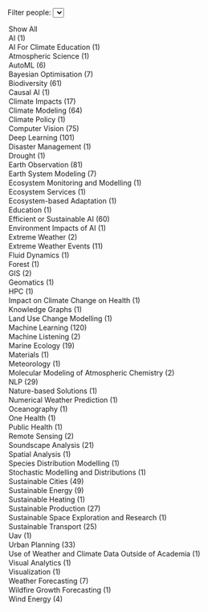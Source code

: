 <label for="tagFilter">Filter people:</label>
<select id="tagFilter">
<option value="all">Show All</option>
<option value="AI">AI (1)</option>
<option value="AI For Climate Education">AI For Climate Education (1)</option>
<option value="Atmospheric Science">Atmospheric Science (1)</option>
<option value="AutoML">AutoML (6)</option>
<option value="Bayesian Optimisation">Bayesian Optimisation (7)</option>
<option value="Biodiversity">Biodiversity (61)</option>
<option value="Causal AI">Causal AI (1)</option>
<option value="Climate Impacts">Climate Impacts (17)</option>
<option value="Climate Modeling">Climate Modeling (64)</option>
<option value="Climate Policy">Climate Policy (1)</option>
<option value="Computer Vision">Computer Vision (75)</option>
<option value="Deep Learning">Deep Learning (101)</option>
<option value="Disaster Management">Disaster Management (1)</option>
<option value="Drought">Drought (1)</option>
<option value="Earth Observation">Earth Observation (81)</option>
<option value="Earth System Modeling">Earth System Modeling (7)</option>
<option value="Ecosystem Monitoring and Modelling">Ecosystem Monitoring and Modelling (1)</option>
<option value="Ecosystem Services">Ecosystem Services (1)</option>
<option value="Ecosystem-based Adaptation">Ecosystem-based Adaptation (1)</option>
<option value="Education">Education (1)</option>
<option value="Efficient or Sustainable AI">Efficient or Sustainable AI (60)</option>
<option value="Environment Impacts of AI">Environment Impacts of AI (1)</option>
<option value="Extreme Weather">Extreme Weather (2)</option>
<option value="Extreme Weather Events">Extreme Weather Events (11)</option>
<option value="Fluid Dynamics">Fluid Dynamics (1)</option>
<option value="Forest">Forest (1)</option>
<option value="GIS">GIS (2)</option>
<option value="Geomatics">Geomatics (1)</option>
<option value="HPC">HPC (1)</option>
<option value="Impact on Climate Change on Health">Impact on Climate Change on Health (1)</option>
<option value="Knowledge Graphs">Knowledge Graphs (1)</option>
<option value="Land Use Change Modelling">Land Use Change Modelling (1)</option>
<option value="Machine Learning">Machine Learning (120)</option>
<option value="Machine Listening">Machine Listening (2)</option>
<option value="Marine Ecology">Marine Ecology (19)</option>
<option value="Materials">Materials (1)</option>
<option value="Meteorology">Meteorology (1)</option>
<option value="Molecular Modeling of Atmospheric Chemistry">Molecular Modeling of Atmospheric Chemistry (2)</option>
<option value="NLP">NLP (29)</option>
<option value="Nature-based Solutions">Nature-based Solutions (1)</option>
<option value="Numerical Weather Prediction">Numerical Weather Prediction (1)</option>
<option value="Oceanography">Oceanography (1)</option>
<option value="One Health">One Health (1)</option>
<option value="Public Health">Public Health (1)</option>
<option value="Remote Sensing">Remote Sensing (2)</option>
<option value="Soundscape Analysis">Soundscape Analysis (21)</option>
<option value="Spatial Analysis">Spatial Analysis (1)</option>
<option value="Species Distribution Modelling">Species Distribution Modelling (1)</option>
<option value="Stochastic Modelling and Distributions">Stochastic Modelling and Distributions (1)</option>
<option value="Sustainable Cities">Sustainable Cities (49)</option>
<option value="Sustainable Energy">Sustainable Energy (9)</option>
<option value="Sustainable Heating">Sustainable Heating (1)</option>
<option value="Sustainable Production">Sustainable Production (27)</option>
<option value="Sustainable Space Exploration and Research">Sustainable Space Exploration and Research (1)</option>
<option value="Sustainable Transport">Sustainable Transport (25)</option>
<option value="Uav">Uav (1)</option>
<option value="Urban Planning">Urban Planning (33)</option>
<option value="Use of Weather and Climate Data Outside of Academia">Use of Weather and Climate Data Outside of Academia (1)</option>
<option value="Visual Analytics">Visual Analytics (1)</option>
<option value="Visualization">Visualization (1)</option>
<option value="Weather Forecasting">Weather Forecasting (7)</option>
<option value="Wildfire Growth Forecasting">Wildfire Growth Forecasting (1)</option>
<option value="Wind Energy">Wind Energy (4)</option></select>

<script>
        document.getElementById('tagFilter').addEventListener('change', function () {
            const selectedTag = this.value;
            document.querySelectorAll('.content').forEach(div => {
                const tags = div.getAttribute('data-tags').split(',');
                if (selectedTag === 'all' || tags.includes(selectedTag)) {
                    div.classList.remove('hidden');
                } else {
                    div.classList.add('hidden');
                }
            });
        });
</script>

